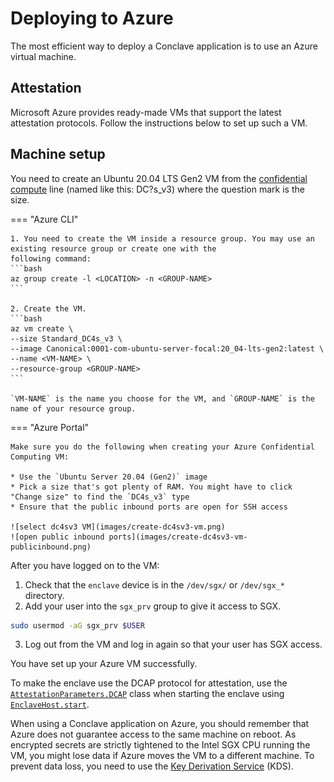 # Deploying to Azure
The most efficient way to deploy a Conclave application is to use an Azure virtual machine.

## Attestation

Microsoft Azure provides ready-made VMs that support the latest attestation protocols. Follow the instructions below
to set up such a VM.

## Machine setup

You need to create an Ubuntu 20.04 LTS Gen2 VM from the
[confidential compute](https://azure.microsoft.com/en-gb/solutions/confidential-compute/) line
(named like this: DC?s_v3) where the question mark is the size.

=== "Azure CLI"

    1. You need to create the VM inside a resource group. You may use an existing resource group or create one with the
    following command:
    ```bash
    az group create -l <LOCATION> -n <GROUP-NAME>
    ```

    2. Create the VM.
    ```bash
    az vm create \
    --size Standard_DC4s_v3 \
    --image Canonical:0001-com-ubuntu-server-focal:20_04-lts-gen2:latest \
    --name <VM-NAME> \
    --resource-group <GROUP-NAME>
    ```

    `VM-NAME` is the name you choose for the VM, and `GROUP-NAME` is the name of your resource group.

=== "Azure Portal"

    Make sure you do the following when creating your Azure Confidential Computing VM:

    * Use the `Ubuntu Server 20.04 (Gen2)` image
    * Pick a size that's got plenty of RAM. You might have to click "Change size" to find the `DC4s_v3` type
    * Ensure that the public inbound ports are open for SSH access

    ![select dc4sv3 VM](images/create-dc4sv3-vm.png)
    ![open public inbound ports](images/create-dc4sv3-vm-publicinbound.png)

After you have logged on to the VM:

1. Check that the `enclave` device is in the `/dev/sgx/` or `/dev/sgx_*` directory.
2. Add your user into the `sgx_prv` group to give it access to SGX.
```bash
sudo usermod -aG sgx_prv $USER
```
3. Log out from the VM and log in again so that your user has SGX access.

You have set up your Azure VM successfully.

To make the enclave use the DCAP protocol for attestation, use the
[`AttestationParameters.DCAP`](https://docs.conclave.net/api/-conclave%20-core/com.r3.conclave.host/-attestation-parameters/-d-c-a-p/-attestation-parameters.-d-c-a-p.html)
class when starting the enclave using
[`EnclaveHost.start`](https://docs.conclave.net/api/-conclave%20-core/com.r3.conclave.host/-enclave-host/start.html).

When using a Conclave application on Azure, you should remember that Azure does not guarantee access to the same 
machine on reboot. As encrypted secrets are strictly tightened to the Intel SGX CPU running the VM, you might lose data 
if Azure moves the VM to a different machine. To prevent data loss, you need to use the
[Key Derivation Service](kds-detail.md) (KDS).
